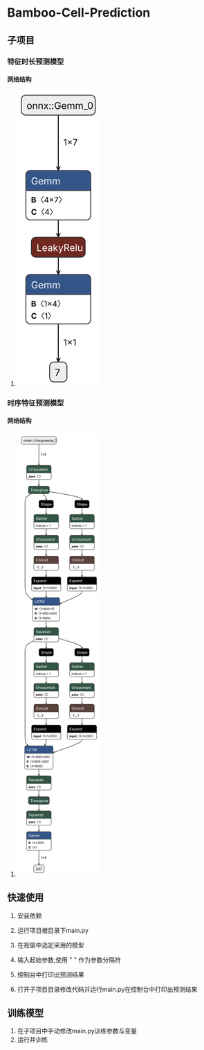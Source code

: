 # Bamboo-Cell-Prediction

## 子项目

### 特征时长预测模型

#### 网络结构

1. ![feature](/images/001.svg)

### 时序特征预测模型

#### 网络结构

1. ![time-feature](/images/002.svg)

## 快速使用

1. 安装依赖
2. 运行项目根目录下main.py
3. 在视窗中选定采用的模型
4. 输入起始参数,使用 " " 作为参数分隔符
5. 控制台中打印出预测结果

1. 打开子项目目录修改代码并运行main.py在控制台中打印出预测结果

## 训练模型

1. 在子项目中手动修改main.py训练参数与变量
2. 运行并训练
